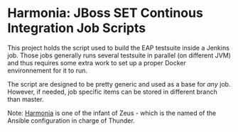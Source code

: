 Harmonia: JBoss SET Continous Integration Job Scripts
====

This project holds the script used to build the EAP testsuite inside a Jenkins job. Those jobs
generally runs several testsuite in parallel (on different JVM) and thus requires some extra work to
set up a proper Docker environnement for it to run.

The script are designed to be pretty generic and used as a base for *any* job. However, if needed,
job specific items can be stored in different branch than master.


Note:
[Harmonia](https://en.wikipedia.org/wiki/Harmonia_(mythology)) is one of the infant of Zeus - which is the named of the
Ansible configuration in charge of Thunder.
